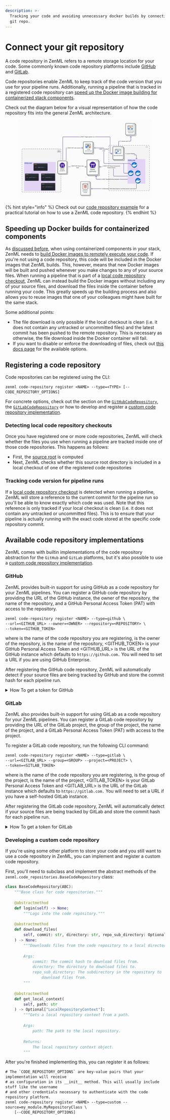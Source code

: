 ```yaml
---
description: >-
  Tracking your code and avoiding unnecessary docker builds by connecting your
  git repo.
---
```


# Connect your git repository

A code repository in ZenML refers to a remote storage location for your code. Some commonly known code repository platforms include [GitHub](https://github.com/) and [GitLab](https://gitlab.com/).

Code repositories enable ZenML to keep track of the code version that you use for your pipeline runs. Additionally, running a pipeline that is tracked in a registered code repository can [speed up the Docker image building for containerized stack components](containerize-your-pipeline.md#reuse-docker-image-builds-from-previous-runs).

Check out the diagram below for a visual representation of how the code repository fits into the general ZenML architecture.

<figure><img src="../../.gitbook/assets/spaces_WR79yGcpjr5idcfEkXdY_uploads_git-blob-23e202b4590861888a142db7fe5f5b8db8e27ca1_Remote_with_code_repository.png" alt=""><figcaption></figcaption></figure>

{% hint style="info" %}
Check out our [code repository example](https://github.com/zenml-io/zenml/tree/main/examples/code\_repository) for a practical tutorial on how to use a ZenML code repository.
{% endhint %}

## Speeding up Docker builds for containerized components

As [discussed before](containerize-your-pipeline.md#reuse-docker-image-builds-from-previous-runs), when using containerized components in your stack, ZenML needs to [build Docker images to remotely execute your code](manage-environments.md#build-environments). If you're not using a code repository, this code will be included in the Docker images that ZenML builds. This, however, means that new Docker images will be built and pushed whenever you make changes to any of your source files. When running a pipeline that is part of a [local code repository checkout](connect-your-git-repository.md#detecting-local-code-repository-checkouts), ZenML can instead build the Docker images without including any of your source files, and download the files inside the container before running your code. This greatly speeds up the building process and also allows you to reuse images that one of your colleagues might have built for the same stack.

Some additional points:

* The file download is only possible if the local checkout is clean (i.e. it does not contain any untracked or uncommitted files) and the latest commit has been pushed to the remote repository. This is necessary as otherwise, the file download inside the Docker container will fail.
* If you want to disable or enforce the downloading of files, check out [this docs page](containerize-your-pipeline.md) for the available options.

## Registering a code repository

Code repositories can be registered using the CLI:

```shell
zenml code-repository register <NAME> --type=<TYPE> [--CODE_REPOSITORY_OPTIONS]
```

For concrete options, check out the section on the [`GitHubCodeRepository`](connect-your-git-repository.md#github), the [`GitLabCodeRepository`](connect-your-git-repository.md#gitlab) or how to develop and register a [custom code repository implementation](connect-your-git-repository.md#developing-a-custom-code-repository).

### Detecting local code repository checkouts

Once you have registered one or more code repositories, ZenML will check whether the files you use when running a pipeline are tracked inside one of those code repositories. This happens as follows:

* First, the [source root](../advanced-guide/advanced-guide.md) is computed
* Next, ZenML checks whether this source root directory is included in a local checkout of one of the registered code repositories

### Tracking code version for pipeline runs

If a [local code repository checkout](connect-your-git-repository.md#detecting-local-code-repository-checkouts) is detected when running a pipeline, ZenML will store a reference to the current commit for the pipeline run so you'll be able to know exactly which code was used. Note that this reference is only tracked if your local checkout is clean (i.e. it does not contain any untracked or uncommitted files). This is to ensure that your pipeline is actually running with the exact code stored at the specific code repository commit.


## Available code repository implementations

ZenML comes with builtin implementations of the code repository abstraction for the `GitHub` and `GitLab` platforms, but it's also possible to use a [custom code repository implementation](connect-your-git-repository.md#developing-a-custom-code-repository).

### GitHub

ZenML provides built-in support for using GitHub as a code repository for your ZenML pipelines. You can register a GitHub code repository by providing the URL of the GitHub instance, the owner of the repository, the name of the repository, and a GitHub Personal Access Token (PAT) with access to the repository.

```shell
zenml code-repository register <NAME> --type=github \
--url=<GITHUB_URL> --owner=<OWNER> --repository=<REPOSITORY> \
--token=<GITHUB_TOKEN>
```

where is the name of the code repository you are registering, is the owner of the repository, is the name of the repository, \<GITHUB\_TOKEN> is your GitHub Personal Access Token and \<GITHUB\_URL> is the URL of the GitHub instance which defaults to `https://github.com.` You will need to set a URL if you are using GitHub Enterprise.

After registering the GitHub code repository, ZenML will automatically detect if your source files are being tracked by GitHub and store the commit hash for each pipeline run.

<details>

<summary>How To get a token for GitHub</summary>

1. Go to your GitHub account settings and click on [Developer settings](https://github.com/settings/tokens?type=beta).
2. Select "Personal access tokens" and click on "Generate new token".
3.  Give your token a name and a description.

    ![](broken-reference)
4.  We recommend selecting the specific repository and then giving `contents` read-only access.

    ![](broken-reference)

    ![](broken-reference)
5.  Click on "Generate token" and copy the token to a safe place.

    ![](broken-reference)

</details>

### GitLab

ZenML also provides built-in support for using GitLab as a code repository for your ZenML pipelines. You can register a GitLab code repository by providing the URL of the GitLab project, the group of the project, the name of the project, and a GitLab Personal Access Token (PAT) with access to the project.

To register a GitLab code repository, run the following CLI command:

```shell
zenml code-repository register <NAME> --type=gitlab \
--url=<GITLAB_URL> --group=<GROUP> --project=<PROJECT> \
--token=<GITLAB_TOKEN>
```

where is the name of the code repository you are registering, is the group of the project, is the name of the project, \<GITLAB\_TOKEN> is your GitLab Personal Access Token and \<GITLAB\_URL> is the URL of the GitLab instance which defaults to `https://gitlab.com.` You will need to set a URL if you have a self-hosted GitLab instance.

After registering the GitLab code repository, ZenML will automatically detect if your source files are being tracked by GitLab and store the commit hash for each pipeline run.

<details>

<summary>How To get a token for GitLab</summary>

1. Go to your GitLab account settings and click on [Access Tokens](https://gitlab.com/-/profile/personal\_access\_tokens).
2.  Name the token and select the scopes that you need (e.g. `read_repository`, `read_user`, `read_api`)

    ![](broken-reference)
3.  Click on "Create personal access token" and copy the token to a safe place.

    ![](broken-reference)

</details>

### Developing a custom code repository

If you're using some other platform to store your code and you still want to use a code repository in ZenML, you can implement and register a custom code repository.

First, you'll need to subclass and implement the abstract methods of the `zenml.code_repositories.BaseCodeRepository` class:

```python
class BaseCodeRepository(ABC):
    """Base class for code repositories."""

    @abstractmethod
    def login(self) -> None:
        """Logs into the code repository."""

    @abstractmethod
    def download_files(
        self, commit: str, directory: str, repo_sub_directory: Optional[str]
    ) -> None:
        """Downloads files from the code repository to a local directory.

        Args:
            commit: The commit hash to download files from.
            directory: The directory to download files to.
            repo_sub_directory: The subdirectory in the repository to
                download files from.
        """

    @abstractmethod
    def get_local_context(
        self, path: str
    ) -> Optional["LocalRepositoryContext"]:
        """Gets a local repository context from a path.

        Args:
            path: The path to the local repository.

        Returns:
            The local repository context object.
        """
```

After you're finished implementing this, you can register it as follows:

```shell
# The `CODE_REPOSITORY_OPTIONS` are key-value pairs that your implementation will receive
# as configuration in its __init__ method. This will usually include stuff like the username
# and other credentials necessary to authenticate with the code repository platform.
zenml code-repository register <NAME> --type=custom --source=my_module.MyRepositoryClass \
    [--CODE_REPOSITORY_OPTIONS]
```
